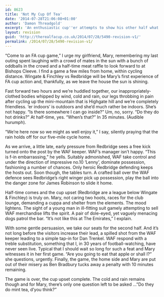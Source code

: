 ```yaml
---
id: 8623
title: 'Not My Cup Of Tea'
date: '2014-07-28T21:06:08+01:00'
author: 'Damon Threadgold'
excerpt: 'An enthusiastic cup''er attempts to show his other half what she''s missing by taking her to Wingate & Finchley. What could possibly go wrong?'
layout: revision
guid: 'http://therealfacup.co.uk/2014/07/28/5490-revision-v1/'
permalink: /2014/07/28/5490-revision-v1/
---
```


“Come to an FA cup game,” I urge my girlfriend, Mary, remembering my last outing spent laughing with a crowd of mates in the sun with a bunch of oddballs in the crowd and a half-time meat raffle to look forward to at Bishops Cleeve. I find a game a few miles from home, within cycling distance. Wingate &amp; Finchley vs Redbridge will be Mary’s first experience of FA cup action and, thankfully, as we leave the house the sun is shining.

Fast forward two hours and we’re huddled together, our inappropriately-clothed bodies whipped by wind, cold and rain, our legs throbbing in pain after cycling up the mini-mountain that is Highgate hill and we’re completely friendless. ‘er indoors’ is outdoors and she’d much rather be indoors. She’s not happy. “Is there somewhere I can go inside?” Um, no, sorry. “Do they do hot drinks?” At half-time, yes. “When’s that?” In 35 minutes. (Audible hurumph).

“We’re here now so we might as well enjoy it,” I say, silently praying that the rain holds off for our five-mile cycle home.

As we arrive, a little late, early pressure from Redbridge sees a free kick turned onto the post by the WAF keeper. WAF’s manager isn’t happy. “This is f-in embarrassing,” he yells. Suitably admonished, WAF take control and under the direction of impressive no.10 ‘Lenny’, dominate possession, fashioning a number of chances. Only heroic Redbridge defending keeps the hosts out. Soon though, the tables turn. A crafted ball over the WAF defence sees Redbridge’s right winger pick up possession, play the ball into the danger zone for James Robinson to slide it home.

Half-time comes and the cup upset (Redbridge are a league below Wingate &amp; Finchley) is truly on. Mary, not caring two hoots, races for the club lounge, demanding a cuppa and shelter from the elements. The mood lightens. The sight of a young man in ill-fitting suit gamely attempting to sell WAF merchandise lifts the spirit. A pair of dole-eyed, yet vaguely menacing dogs patrol the bar. “It’s not like this at The Emirates,” I explain.

With some gentle persuasion, we take our seats for the second half. And it’s not long before the visitors increase their lead, a spilled shot from the WAF keeper leading to a simple tap-in for Dan Trenkel. WAF respond with a treble substitution, something that I, in 30 years of football-watching, have never seen live. Typical that I should wait so long for such a feat and Mary witnesses it in her first game. “Are you going to eat that apple or shall I?” she questions, urgently. Finally, the game, the home side and Mary are put out of their misery as Ben Bradbury tucks away a penalty with 10 minutes remaining.

The game is over, the cup upset complete. The cold and rain remains though and for Mary, there’s only one question left to be asked …”Do they do mint tea, d’you think?”